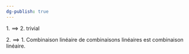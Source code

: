 ```yaml
---
dg-publish: true
---
```


$1. \implies 2.$ trivial

$2. \implies 1.$ Combinaison linéaire de combinaisons linéaires est combinaison linéaire.
